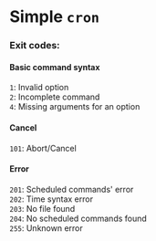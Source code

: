 # Simple `cron`

### Exit codes:
#### Basic command syntax
`1`: Invalid option\
`2`: Incomplete command\
`4`: Missing arguments for an option

#### Cancel
`101`: Abort/Cancel

#### Error
`201`: Scheduled commands' error\
`202`: Time syntax error\
`203`: No file found\
`204`: No scheduled commands found\
`255`: Unknown error
